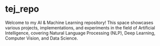# tej_repo
 Welcome to my AI &amp; Machine Learning repository! This space showcases various projects, implementations, and experiments in the field of Artificial Intelligence, covering Natural Language Processing (NLP), Deep Learning, Computer Vision, and Data Science.
